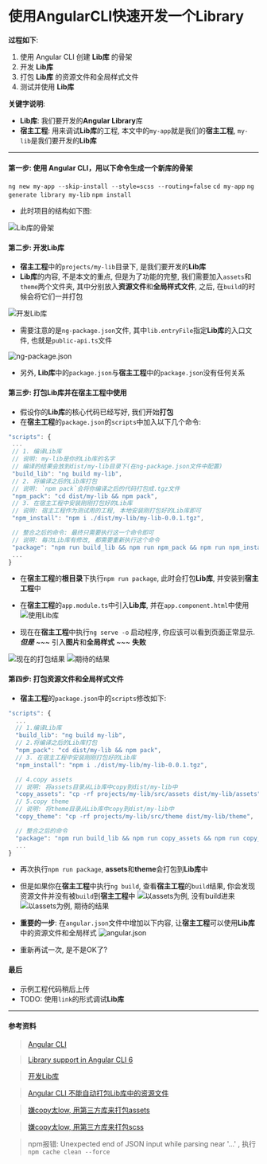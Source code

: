 # 使用AngularCLI快速开发一个Library

**过程如下**: 

1. 使用 Angular CLI 创建 **Lib库** 的骨架
2. 开发 **Lib库**
3. 打包 **Lib库** 的资源文件和全局样式文件
4. 测试并使用 **Lib库**

**关键字说明**:

- **Lib库**: 我们要开发的**Angular Library**库
- **宿主工程**: 用来调试**Lib库**的工程, 本文中的`my-app`就是我们的**宿主工程**, `my-lib`是我们要开发的**Lib库**

---

#### 第一步: 使用 Angular CLI，用以下命令生成一个新库的骨架
`ng new my-app --skip-install --style=scss --routing=false`
`cd my-app`
`ng generate library my-lib`
`npm install`

- 此时项目的结构如下图:

![Lib库的骨架](./doc/assets/新库的骨架.jpg)


#### 第二步: 开发Lib库

- **宿主工程**中的`projects/my-lib`目录下, 是我们要开发的**Lib库**
- **Lib库**的内容, 不是本文的重点, 但是为了功能的完整, 我们需要加入`assets`和`theme`两个文件夹, 其中分别放入**资源文件**和**全局样式文件**, 之后, 在`build`的时候会将它们一并打包

![开发Lib库](./doc/assets/开发Lib库_1.jpg)

- 需要注意的是`ng-package.json`文件, 其中`lib.entryFile`指定**Lib库**的入口文件, 也就是`public-api.ts`文件

![ng-package.json](./doc/assets/开发Lib库_2.png)

- 另外, **Lib库**中的`package.json`与**宿主工程**中的`package.json`没有任何关系

#### 第三步: 打包Lib库并在宿主工程中使用

- 假设你的**Lib库**的核心代码已经写好, 我们开始**打包**
- 在**宿主工程**的`package.json`的`scripts`中加入以下几个命令:

 ```js
"scripts": {
  ...
  // 1. 编译Lib库
  // 说明: my-lib是你的Lib库的名字
  // 编译的结果会放到dist/my-lib目录下(在ng-package.json文件中配置)
  "build_lib": "ng build my-lib",
  // 2. 将编译之后的Lib库打包
  // 说明: `npm pack`会将你编译之后的代码打包成.tgz文件
  "npm_pack": "cd dist/my-lib && npm pack",
  // 3. 在宿主工程中安装刚刚打包好的Lib库
  // 说明: 宿主工程作为测试用的工程, 本地安装刚打包好的Lib库即可
  "npm_install": "npm i ./dist/my-lib/my-lib-0.0.1.tgz",

  // 整合之后的命令: 最终只需要执行这一个命令即可
  // 说明: 每次Lib库有修改, 都需要重新执行这个命令
  "package": "npm run build_lib && npm run npm_pack && npm run npm_install"
  ...
}
```

- 在**宿主工程**的**根目录**下执行`npm run package`, 此时会打包**Lib库**, 并安装到**宿主工程**中

- 在**宿主工程**的`app.module.ts`中引入**Lib库**, 并在`app.component.html`中使用
![使用Lib库](./doc/assets/使用Lib库_1.jpg)
- 现在在**宿主工程**中执行`ng serve -o` 启动程序, 你应该可以看到页面正常显示.
***但是*** ~~~ 引入**图片**和**全局样式** ~~~ **失败**

![现在的打包结果](./doc/assets/使用Lib库_2.png)
![期待的结果](./doc/assets/使用Lib库_3.png)

#### 第四步: 打包资源文件和全局样式文件

- **宿主工程**的`package.json`中的`scripts`修改如下:
```js
"scripts": {
  ...
  // 1.编译Lib库
  "build_lib": "ng build my-lib",
  // 2.将编译之后的Lib库打包
  "npm_pack": "cd dist/my-lib && npm pack",
  // 3. 在宿主工程中安装刚刚打包好的Lib库
  "npm_install": "npm i ./dist/my-lib/my-lib-0.0.1.tgz",

  // 4.copy assets
  // 说明: 将assets目录从Lib库中copy到dist/my-lib中
  "copy_assets": "cp -rf projects/my-lib/src/assets dist/my-lib/assets",
  // 5.copy theme
  // 说明: 将theme目录从Lib库中copy到dist/my-lib中
  "copy_theme": "cp -rf projects/my-lib/src/theme dist/my-lib/theme",

  // 整合之后的命令
  "package": "npm run build_lib && npm run copy_assets && npm run copy_theme && npm run npm_pack && npm run npm_install"
  ...
}
```
- 再次执行`npm run package`, **assets**和**theme**会打包到**Lib库**中
- 但是如果你在**宿主工程**中执行`ng build`, 查看**宿主工程**的`build`结果, 你会发现资源文件并没有被`build`到**宿主工程**中
![以assets为例, 没有build进来](./doc/assets/打包资源文件和全局样式文件_1.png)
![以assets为例, 期待的结果](./doc/assets/打包资源文件和全局样式文件_2.png)


- **重要的一步**: 在`angular.json`文件中增加以下内容, 让**宿主工程**可以使用**Lib库**中的资源文件和全局样式
![angular.json](./doc/assets/引入资源文件.jpg)
- 重新再试一次, 是不是OK了?

#### 最后

- 示例工程代码稍后上传
- TODO: 使用`link`的形式调试**Lib库**

---

#### 参考资料
> [Angular CLI](https://www.angular.cn/guide/creating-libraries)

> [Library support in Angular CLI 6](https://www.jianshu.com/p/09ba8d35662e)

> [开发Lib库](https://blog.csdn.net/a343542102/article/details/86490056)

> [Angular CLI 不能自动打包Lib库中的资源文件](https://github.com/angular/angular-cli/issues/11071)

> [嫌copy太low, 用第三方库来打包assets](https://github.com/linnenschmidt/build-ng-packagr)

> [嫌copy太low, 用第三方库来打包scss](https://github.com/reactway/scss-bundle)

> npm报错: Unexpected end of JSON input while parsing near '...' , 执行`npm cache clean --force`
